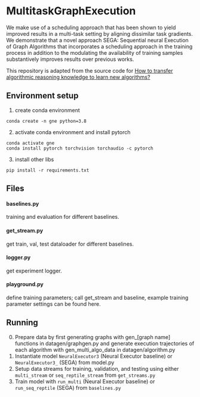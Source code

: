 # MultitaskGraphExecution

We make use of a scheduling approach that has been shown to yield improved results in a multi-task setting by aligning dissimilar task gradients. We demonstrate that a novel approach SEGA: Sequential neural Execution of Graph Algorithms that incorporates a scheduling approach in the training process in addition to the modulating the availability of training samples substantively improves results over previous works.

This repository is adapted from the source code for [How to transfer algorithmic reasoning knowledge to learn new algorithms?](https://arxiv.org/abs/2110.14056)

## Environment setup
1. create conda environment
```
conda create -n gne python=3.8
```
2. activate conda environment and install pytorch
```
conda activate gne
conda install pytorch torchvision torchaudio -c pytorch
```
3. install other libs
```
pip install -r requirements.txt
```
## Files

#### baselines.py 
training and evaluation for different baselines.

#### get_stream.py
get train, val, test dataloader for different baselines.

#### logger.py
get experiment logger.

#### playground.py
define training parameters; call get_stream and baseline, example training parameter settings can be found here.

## Running 
0. Prepare data by first generating graphs with gen_\[graph name] functions in datagen/graphgen.py and generate execution trajectories of each algorithm with gen_multi_algo_data in datagen/algorithm.py
1. Instantiate model `NeuralExecutor3` (Neural Executor baseline) or `NeuralExecutor3_` (SEGA) from model.py
2. Setup data streams for training, validation, and testing using either `multi_stream` or `seq_reptile_stream` from `get_streams.py` 
3. Train model with `run_multi` (Neural Executor baseline) or `run_seq_reptile` (SEGA) from `baselines.py`

